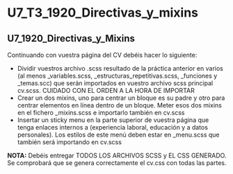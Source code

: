 # U7_T3_1920_Directivas_y_mixins

U7_1920_Directivas_y_Mixins
---------------------------

Continuando con vuestra página del CV debéis hacer lo siguiente:
* Dividir vuestros archivo .scss resultado de la práctica anterior en varios (al menos _variables.scss, _estructuras_repetitivas.scss, _funciones y _temas.scc) que serán importados en vuestro archivo scss principal cv.scss. CUIDADO CON EL ORDEN A LA HORA DE IMPORTAR
* Crear un dos mixins, uno para centrar un bloque es su padre y otro para centrar elementos en línea dentro de un bloque. Meter esos dos mixins en el fichero _mixins.scss e importarlo también en cv.scss
* Insertar un sticky menu en la parte superior de vuestra página que tenga enlaces internos a (experiencia laboral, educación y a datos personales). Los estilos de este menú deben estar en _menu.scss que también será importando en cv.scss
  
**NOTA:** Debéis entregar TODOS LOS ARCHIVOS SCSS y EL CSS GENERADO. Se comprobará que se genera correctamente el cv.css con todas las partes.